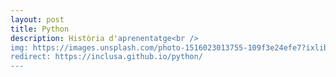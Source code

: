 ```yaml
---
layout: post
title: Python
description: Història d'aprenentatge<br />
img: https://images.unsplash.com/photo-1516023013755-109f3e24efe7?ixlib=rb-1.2.1&auto=format&fit=crop&w=1275&q=80
redirect: https://inclusa.github.io/python/
---
```



